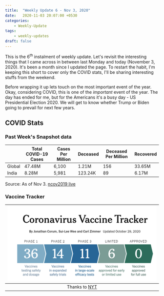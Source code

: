 ```yaml
---
title:  "Weekly Update 6 - Nov 3, 2020"
date:   2020-11-03 20:07:00 +0530
categories:
    - Weekly-Update
tags:
    - weekly-updates
draft: false
---
```


This is the 6<sup>th</sup> instalment of weekly update. Let's revisit the interesting things that I came across in between last Monday and today (November 3, 2020). It's been a month since I updated the page. To restart the habit, I'm keeping this short to cover only the COVID stats, I'll be sharing interesting stuffs from the weekend.

Before wrapping it up lets touch on the most important event of the year. Okay, considering COVID, this is one of the *important* event of the year. The day has ended for me, but for the Americans it's a busy day - US Presidential Election 2020. We will get to know whether Trump or Biden going to prevail for next few years.





## COVID Stats

### Past Week's Snapshot data

|   | Total COVID-19 Cases | Cases Per Million | Deceased | Deceased Per Million | Recovered |
| ------------------- | -------------------- | ----------------- | -------- | -------------------- | --------- |
| Global              | 47.48M               | 6,100             | 1.21M  | 156                  | 33.65M    |
| India               | 8.28M                | 5,981           | 123.24K   |  89                   | 6.17M     |

Source: As of Nov 3. [ncov2019 live](https://ncov2019.live/data)







### Vaccine  Tracker

|![The tracker](https://github.com/dheepakg/dheepakg.github.io/blob/master/assets/images/Weekly-update/TrackerNov03.png?raw=true) |
| :------------------------------------------------------------------------: |
|                          Thanks to [NYT](https://www.nytimes.com/interactive/2020/science/coronavirus-vaccine-tracker.html)                                                                      |
